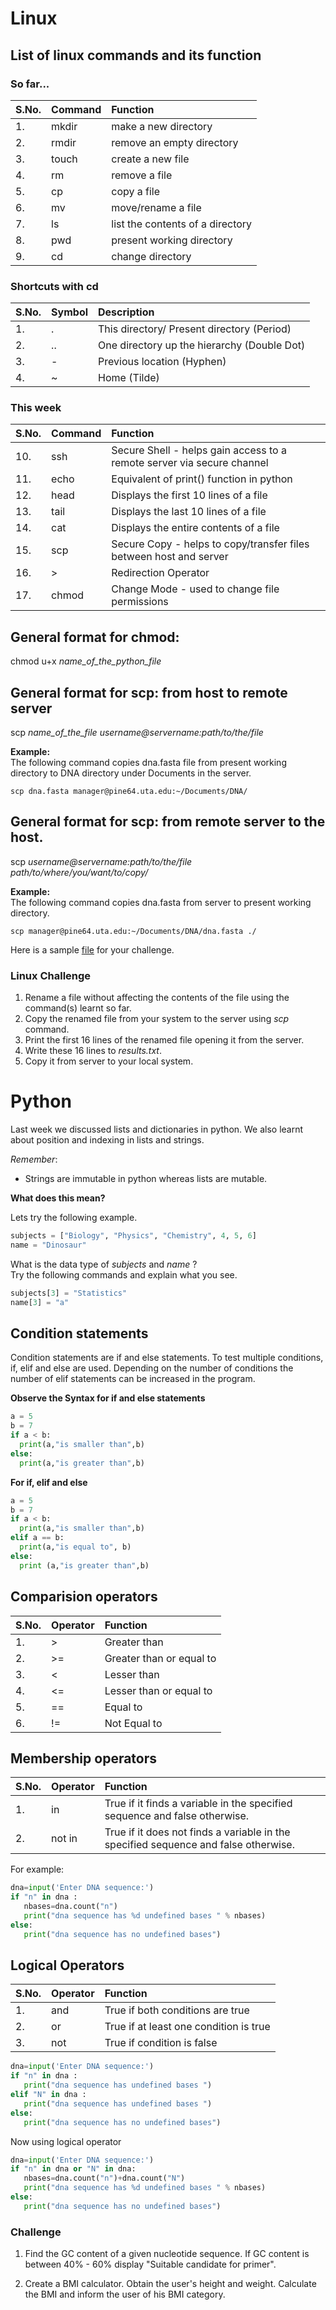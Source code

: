# Linux

## List of linux commands and its function

### So far...

| S.No. | Command | Function  
|:------|:--------|:---------  
|1.     |  mkdir  |  make a new directory
|2.     |  rmdir  |  remove an empty directory
|3.     |  touch  |  create a new file
|4.     |  rm     |  remove a file
|5.     |  cp     |  copy a file
|6.     |  mv     |  move/rename a file
|7.     |  ls     |  list the contents of a directory
|8.     |  pwd    |  present working directory
|9.     |  cd     |  change directory

### Shortcuts with cd

|S.No.| Symbol | Description
|:----|:-------|:-------------------------------------------
|1.   | .      | This directory/ Present directory (Period)
|2.   | ..     | One directory up the hierarchy (Double Dot)
|3.   | -      | Previous location (Hyphen)
|4.   | ~      | Home (Tilde)

### This week  

| S.No. | Command | Function  
|:------|:--------|:--------- 
|10.    |ssh      | Secure Shell - helps gain access to a remote server via secure channel
|11.    |echo     | Equivalent of print() function in python
|12.    |head     | Displays the first 10 lines of a file 
|13.    |tail     | Displays the last 10 lines of a file 
|14.    |cat      | Displays the entire contents of a file 
|15.    |scp      | Secure Copy - helps to copy/transfer files between host and server
|16.    |>        | Redirection Operator
|17.    |chmod    | Change Mode - used to change file permissions 

General format for chmod:  
-------------------------
chmod u+x *name_of_the_python_file*

General format for scp: from host to remote server  
---------------------------------------------------
scp *name_of_the_file* *username@servername:path/to/the/file*

**Example:**    
The following command copies dna.fasta file from present working directory to DNA directory under Documents in the server.    

```
scp dna.fasta manager@pine64.uta.edu:~/Documents/DNA/
```

General format for scp: from remote server to the host.    
-------------------------------------------------------
scp *username@servername:path/to/the/file* *path/to/where/you/want/to/copy/*  

**Example:**   
The following command copies dna.fasta from server to present working directory.    

```
scp manager@pine64.uta.edu:~/Documents/DNA/dna.fasta ./
```

Here is a sample [file](https://rameshbalan.github.io/Python-Course/Day3/dna.example.fasta "Sample File") for your challenge.

### Linux Challenge

1. Rename a file without affecting the contents of the file using the command(s) learnt so far.
2. Copy the renamed file from your system to the server using *scp* command.
3. Print the first 16 lines of the renamed file opening it from the server.
4. Write these 16 lines to *results.txt*. 
5. Copy it from server to your local system.

# Python

Last week we discussed lists and dictionaries in python. We also learnt about position and indexing in lists and strings.

*Remember*:  

* Strings are immutable in python whereas lists are mutable.

**What does this mean?**

Lets try the following example.

```python
subjects = ["Biology", "Physics", "Chemistry", 4, 5, 6]
name = "Dinosaur"
```

What is the data type of *subjects* and *name* ?  
Try the following commands and explain what you see.

```python
subjects[3] = "Statistics"
name[3] = "a"
```

## Condition statements

Condition statements are if and else statements. To test multiple conditions, if, elif and else are used. Depending on the number of conditions the number of elif statements can be increased in the program.

**Observe the Syntax for if and else statements**

```python
a = 5
b = 7
if a < b:
  print(a,"is smaller than",b)
else:
  print(a,"is greater than",b)
```

**For if, elif and else**

```python
a = 5
b = 7
if a < b:
  print(a,"is smaller than",b)
elif a == b:
  print(a,"is equal to", b)
else:
  print (a,"is greater than",b)
```

## Comparision operators

| S.No. | Operator | Function  
|:------|:---------|:--------- 
|1.    |  >       |  Greater than
|2.    |  >=      |  Greater than or equal to
|3.    |  <       |  Lesser than
|4.    |  <=      |  Lesser than or equal to
|5.    |  ==      |  Equal to
|6.    |  !=      |  Not Equal to

## Membership operators

| S.No. | Operator | Function  
|:------|:---------|:--------- 
|1.     |   in     | True if it finds a variable in the specified sequence and false otherwise.
|2.     |   not in | True if it does not finds a variable in the specified sequence and false otherwise.

For example:

```python
dna=input('Enter DNA sequence:')
if "n" in dna :
   nbases=dna.count("n")
   print("dna sequence has %d undefined bases " % nbases)
else:
   print("dna sequence has no undefined bases")
```

## Logical Operators

| S.No. | Operator | Function  
|:------|:---------|:--------- 
|1.     |   and    | True if both conditions are true
|2.     |   or     | True if at least one condition is true
|3.     |   not    | True if condition is false

```python
dna=input('Enter DNA sequence:')
if "n" in dna :
   print("dna sequence has undefined bases ")
elif "N" in dna :
   print("dna sequence has undefined bases ")
else:
   print("dna sequence has no undefined bases")
```

Now using logical operator

```python
dna=input('Enter DNA sequence:')
if "n" in dna or "N" in dna:
   nbases=dna.count("n")+dna.count("N")
   print("dna sequence has %d undefined bases " % nbases)
else:
   print("dna sequence has no undefined bases")
```


### Challenge

1. Find the GC content of a given nucleotide sequence. If GC content is between 40% - 60% display "Suitable candidate for primer".

2. Create a BMI calculator. Obtain the user's height and weight. Calculate the BMI and inform the user of his BMI category.
